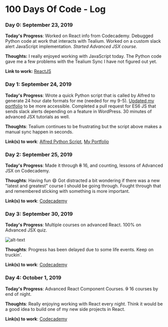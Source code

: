 # 100 Days Of Code - Log

### Day 0: September 23, 2019

**Today's Progress**: Worked on React info from Codecademy. Debugged Python code at work that interacts with Tealium. Worked on a custom slack alert JavaScript implementation. _Started Advanced JSX course._

**Thoughts:** I really enjoyed working with JavaScript today. The Python code gave me a few problems with the Tealium Sync I have not figured out yet.

**Link to work:** [ReactJS](https://www.codecademy.com)

### Day 1: September 24, 2019

**Today's Progress**: Wrote a quick Python script that is called by Alfred to generate 24 hour date formats for me (needed for my 9-5). [Updated my portfolio](https://creatingdrew.com) to be more accessible. Completed a pull request for ES6 JS that sends slack alerts depending on a feature in WordPress. 30 minutes of advanced JSX tutorials as well.

**Thoughts**: Tealium continues to be frustrating but the script above makes a manual sync happen in seconds.

**Link(s) to work**: [Alfred Python Script](https://github.com/DrewDouglass/GenerateHours), [My Portfolio](https://creatingdrew.com)

### Day 2: September 25, 2019

**Today's Progress**: Made it through ~~8~~ 16, and counting, lessons of Advanced JSX on Codecademy. 

**Thoughts**: Having fun :smile: Got distracted a bit wondering if there was a new "latest and greatest" course I should be going through. Fought through that and remembered sticking with something is more important.

**Link(s) to work**: [Codecademy](https://www.codecademy.com)

### Day 3: September 30, 2019

**Today's Progress**: Multiple courses on advanced React. 100% on Advanced JSX quiz. 

![alt-text](https://i.imgur.com/rJkXO9G.png "Advanced JSX Quiz Results - 100%")

**Thoughts**: Progress has been delayed due to some life events. Keep on truckin'. 

**Link(s) to work**: [Codecademy](https://www.codecademy.com)

### Day 4: October 1, 2019

**Today's Progress**: Advanced React Component Courses. ~~9~~ 16 courses by end of night.

**Thoughts**: Really enjoying working with React every night. Think it would be a good idea to build one of my new side projects in React. 

**Link(s) to work**: [Codecademy](https://www.codecademy.com)